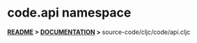 
# <strong>code.api</strong> namespace

<strong>[README](../../../README.md) > [DOCUMENTATION](../../COVER.md) > </strong>source-code/cljc/code/api.cljc
